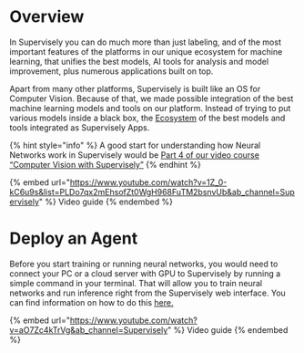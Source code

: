 # Overview
In Supervisely you can do much more than just labeling, and of the most important features of the platforms in our unique ecosystem for machine learning, that unifies the best models, AI tools for analysis and model improvement, plus numerous applications built on top.

Apart from many other platforms, Supervisely is built like an OS for Computer Vision. Because of that, we made possible integration of the best machine learning models and tools on our platform. Instead of trying to put various models inside a black box,  the [Ecosystem](https://ecosystem.supervisely.com/) of the best models and tools integrated as Supervisely Apps.

{% hint style="info" %}
 A good start for understanding how Neural Networks work in Supervisely would be [Part 4 of our video course “Computer Vision with Supervisely”](https://supervisely.com/what-is-supervisely/#37) 
{% endhint %}

{% embed url="https://www.youtube.com/watch?v=1Z_0-kC6u9s&list=PLDo7qx2mEhsofZt0WgH968FuTM2bsnvUb&ab_channel=Supervisely" %} Video guide {% endembed %}

# Deploy an Agent

 Before you start training or running neural networks, you would need to connect your PC or a cloud server with GPU to Supervisely by running a simple command in your terminal. That will allow you to train neural networks and run inference right from the Supervisely web interface. You can find information on how to do this [here.](../../getting-started/connect-your-computer/README.md)

{% embed url="https://www.youtube.com/watch?v=aO7Zc4kTrVg&ab_channel=Supervisely" %} Video guide {% endembed %}